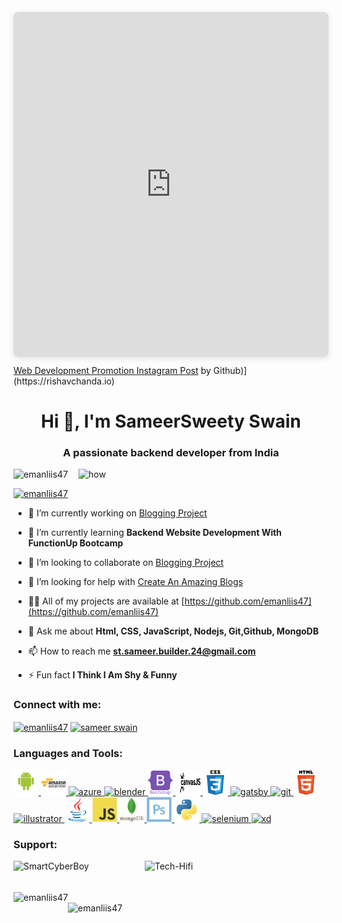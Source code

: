 <div style="position: relative; width: 100%; height: 0; padding-top: 100.0000%;
 padding-bottom: 48px; box-shadow: 0 2px 8px 0 rgba(63,69,81,0.16); margin-top: 1.6em; margin-bottom: 0.9em; overflow: hidden;
 border-radius: 8px; will-change: transform;">
  <iframe loading="lazy" style="position: absolute; width: 100%; height: 100%; top: 0; left: 0; border: none; padding: 0;margin: 0;"
    src="https:&#x2F;&#x2F;www.canva.com&#x2F;design&#x2F;DAFEq10EDjY&#x2F;view?embed" allowfullscreen="allowfullscreen" allow="fullscreen">
  </iframe>
</div>
<a href="https:&#x2F;&#x2F;www.canva.com&#x2F;design&#x2F;DAFEq10EDjY&#x2F;view?utm_content=DAFEq10EDjY&amp;utm_campaign=designshare&amp;utm_medium=embeds&amp;utm_source=link" target="_blank" rel="noopener">Web Development Promotion Instagram Post</a> by Github)](https://rishavchanda.io)
<h1 align="center">Hi 👋, I'm SameerSweety Swain</h1>
<h3 align="center">A passionate backend developer from India</h3>
<img align="right" alt="how" width="400" src="https://tenor.com/view/programmer-gif-19019116.gif">
<p align="left"> <img src="https://komarev.com/ghpvc/?username=emanliis47&label=Profile%20views&color=0e75b6&style=flat" alt="emanliis47" /> </p>

<p align="left"> <a href="https://github.com/ryo-ma/github-profile-trophy"><img src="https://github-profile-trophy.vercel.app/?username=emanliis47" alt="emanliis47" /></a> </p>

- 🔭 I’m currently working on [Blogging Project](https://github.com/emanliis47/Final_Touch-Blogging_Project)

- 🌱 I’m currently learning **Backend Website Development With FunctionUp Bootcamp**

- 👯 I’m looking to collaborate on [Blogging Project](https://github.com/emanliis47/Final_Touch-Blogging_Project)

- 🤝 I’m looking for help with [Create An Amazing Blogs](https://github.com/emanliis47/Final_Touch-Blogging_Project)

- 👨‍💻 All of my projects are available at [https://github.com/emanliis47](https://github.com/emanliis47)

- 💬 Ask me about **Html, CSS, JavaScript, Nodejs, Git,Github, MongoDB**

- 📫 How to reach me **st.sameer.builder.24@gmail.com**

- ⚡ Fun fact **I Think I Am Shy & Funny**

<h3 align="left">Connect with me:</h3>
<p align="left">
<a href="https://dev.to/emanliis47" target="blank"><img align="center" src="https://raw.githubusercontent.com/rahuldkjain/github-profile-readme-generator/master/src/images/icons/Social/devto.svg" alt="emanliis47" height="30" width="40" /></a>
<a href="https://linkedin.com/in/sameer swain" target="blank"><img align="center" src="https://raw.githubusercontent.com/rahuldkjain/github-profile-readme-generator/master/src/images/icons/Social/linked-in-alt.svg" alt="sameer swain" height="30" width="40" /></a>
</p>

<h3 align="left">Languages and Tools:</h3>
<p align="left"> <a href="https://developer.android.com" target="_blank" rel="noreferrer"> <img src="https://raw.githubusercontent.com/devicons/devicon/master/icons/android/android-original-wordmark.svg" alt="android" width="40" height="40"/> </a> <a href="https://aws.amazon.com" target="_blank" rel="noreferrer"> <img src="https://raw.githubusercontent.com/devicons/devicon/master/icons/amazonwebservices/amazonwebservices-original-wordmark.svg" alt="aws" width="40" height="40"/> </a> <a href="https://azure.microsoft.com/en-in/" target="_blank" rel="noreferrer"> <img src="https://www.vectorlogo.zone/logos/microsoft_azure/microsoft_azure-icon.svg" alt="azure" width="40" height="40"/> </a> <a href="https://www.blender.org/" target="_blank" rel="noreferrer"> <img src="https://download.blender.org/branding/community/blender_community_badge_white.svg" alt="blender" width="40" height="40"/> </a> <a href="https://getbootstrap.com" target="_blank" rel="noreferrer"> <img src="https://raw.githubusercontent.com/devicons/devicon/master/icons/bootstrap/bootstrap-plain-wordmark.svg" alt="bootstrap" width="40" height="40"/> </a> <a href="https://canvasjs.com" target="_blank" rel="noreferrer"> <img src="https://raw.githubusercontent.com/Hardik0307/Hardik0307/master/assets/canvasjs-charts.svg" alt="canvasjs" width="40" height="40"/> </a> <a href="https://www.w3schools.com/css/" target="_blank" rel="noreferrer"> <img src="https://raw.githubusercontent.com/devicons/devicon/master/icons/css3/css3-original-wordmark.svg" alt="css3" width="40" height="40"/> </a> <a href="https://www.gatsbyjs.com/" target="_blank" rel="noreferrer"> <img src="https://www.vectorlogo.zone/logos/gatsbyjs/gatsbyjs-icon.svg" alt="gatsby" width="40" height="40"/> </a> <a href="https://git-scm.com/" target="_blank" rel="noreferrer"> <img src="https://www.vectorlogo.zone/logos/git-scm/git-scm-icon.svg" alt="git" width="40" height="40"/> </a> <a href="https://www.w3.org/html/" target="_blank" rel="noreferrer"> <img src="https://raw.githubusercontent.com/devicons/devicon/master/icons/html5/html5-original-wordmark.svg" alt="html5" width="40" height="40"/> </a> <a href="https://www.adobe.com/in/products/illustrator.html" target="_blank" rel="noreferrer"> <img src="https://www.vectorlogo.zone/logos/adobe_illustrator/adobe_illustrator-icon.svg" alt="illustrator" width="40" height="40"/> </a> <a href="https://www.java.com" target="_blank" rel="noreferrer"> <img src="https://raw.githubusercontent.com/devicons/devicon/master/icons/java/java-original.svg" alt="java" width="40" height="40"/> </a> <a href="https://developer.mozilla.org/en-US/docs/Web/JavaScript" target="_blank" rel="noreferrer"> <img src="https://raw.githubusercontent.com/devicons/devicon/master/icons/javascript/javascript-original.svg" alt="javascript" width="40" height="40"/> </a> <a href="https://www.mongodb.com/" target="_blank" rel="noreferrer"> <img src="https://raw.githubusercontent.com/devicons/devicon/master/icons/mongodb/mongodb-original-wordmark.svg" alt="mongodb" width="40" height="40"/> </a> <a href="https://www.photoshop.com/en" target="_blank" rel="noreferrer"> <img src="https://raw.githubusercontent.com/devicons/devicon/master/icons/photoshop/photoshop-line.svg" alt="photoshop" width="40" height="40"/> </a> <a href="https://www.python.org" target="_blank" rel="noreferrer"> <img src="https://raw.githubusercontent.com/devicons/devicon/master/icons/python/python-original.svg" alt="python" width="40" height="40"/> </a> <a href="https://www.selenium.dev" target="_blank" rel="noreferrer"> <img src="https://raw.githubusercontent.com/detain/svg-logos/780f25886640cef088af994181646db2f6b1a3f8/svg/selenium-logo.svg" alt="selenium" width="40" height="40"/> </a> <a href="https://www.adobe.com/products/xd.html" target="_blank" rel="noreferrer"> <img src="https://cdn.worldvectorlogo.com/logos/adobe-xd.svg" alt="xd" width="40" height="40"/> </a> </p>

<h3 align="left">Support:</h3>
<p><a href="https://www.buymeacoffee.com/SmartCyberBoy"> <img align="left" src="https://cdn.buymeacoffee.com/buttons/v2/default-yellow.png" height="50" width="210" alt="SmartCyberBoy" /></a><a href="https://ko-fi.com/Tech-Hifi"> <img align="left" src="https://cdn.ko-fi.com/cdn/kofi3.png?v=3" height="50" width="210" alt="Tech-Hifi" /></a></p><br><br>

<p><img align="left" src="https://github-readme-stats.vercel.app/api/top-langs?username=emanliis47&show_icons=true&locale=en&layout=compact" alt="emanliis47" /></p>

<p>&nbsp;<img align="center" src="https://github-readme-stats.vercel.app/api?username=emanliis47&show_icons=true&locale=en" alt="emanliis47" /></p>


